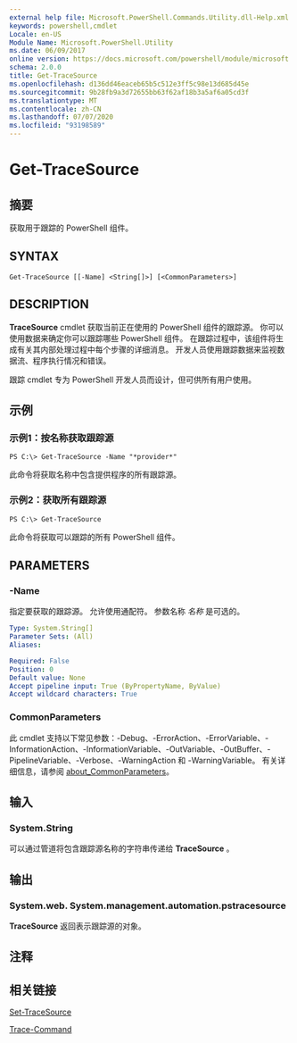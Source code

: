 ```yaml
---
external help file: Microsoft.PowerShell.Commands.Utility.dll-Help.xml
keywords: powershell,cmdlet
Locale: en-US
Module Name: Microsoft.PowerShell.Utility
ms.date: 06/09/2017
online version: https://docs.microsoft.com/powershell/module/microsoft.powershell.utility/get-tracesource?view=powershell-6&WT.mc_id=ps-gethelp
schema: 2.0.0
title: Get-TraceSource
ms.openlocfilehash: d136dd46eaceb65b5c512e3ff5c98e13d685d45e
ms.sourcegitcommit: 9b28fb9a3d72655bb63f62af18b3a5af6a05cd3f
ms.translationtype: MT
ms.contentlocale: zh-CN
ms.lasthandoff: 07/07/2020
ms.locfileid: "93198589"
---
```

# Get-TraceSource

## 摘要
获取用于跟踪的 PowerShell 组件。

## SYNTAX

```
Get-TraceSource [[-Name] <String[]>] [<CommonParameters>]
```

## DESCRIPTION

**TraceSource** cmdlet 获取当前正在使用的 PowerShell 组件的跟踪源。
你可以使用数据来确定你可以跟踪哪些 PowerShell 组件。
在跟踪过程中，该组件将生成有关其内部处理过程中每个步骤的详细消息。
开发人员使用跟踪数据来监视数据流、程序执行情况和错误。

跟踪 cmdlet 专为 PowerShell 开发人员而设计，但可供所有用户使用。

## 示例

### 示例1：按名称获取跟踪源

```
PS C:\> Get-TraceSource -Name "*provider*"
```

此命令将获取名称中包含提供程序的所有跟踪源。

### 示例2：获取所有跟踪源

```
PS C:\> Get-TraceSource
```

此命令将获取可以跟踪的所有 PowerShell 组件。

## PARAMETERS

### -Name

指定要获取的跟踪源。
允许使用通配符。
参数名称 *名称* 是可选的。

```yaml
Type: System.String[]
Parameter Sets: (All)
Aliases:

Required: False
Position: 0
Default value: None
Accept pipeline input: True (ByPropertyName, ByValue)
Accept wildcard characters: True
```

### CommonParameters

此 cmdlet 支持以下常见参数：-Debug、-ErrorAction、-ErrorVariable、-InformationAction、-InformationVariable、-OutVariable、-OutBuffer、-PipelineVariable、-Verbose、-WarningAction 和 -WarningVariable。 有关详细信息，请参阅 [about_CommonParameters](https://go.microsoft.com/fwlink/?LinkID=113216)。

## 输入

### System.String

可以通过管道将包含跟踪源名称的字符串传递给 **TraceSource** 。

## 输出

### System.web. System.management.automation.pstracesource

**TraceSource** 返回表示跟踪源的对象。

## 注释

## 相关链接

[Set-TraceSource](Set-TraceSource.md)

[Trace-Command](Trace-Command.md)
